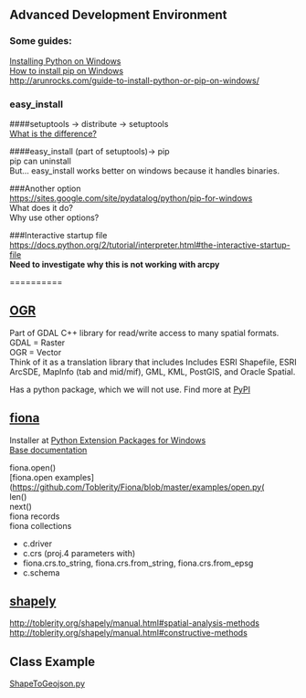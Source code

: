 ## Advanced Development Environment

### Some guides:
[Installing Python on Windows](http://docs.python-guide.org/en/latest/starting/install/win/)  
[How to install pip on Windows](http://stackoverflow.com/questions/4750806/how-to-install-pip-on-windows)  
http://arunrocks.com/guide-to-install-python-or-pip-on-windows/

### easy_install  
####setuptools -> distribute -> setuptools  
[What is the difference?](http://stackoverflow.com/questions/6344076/differences-between-distribute-distutils-setuptools-and-distutils2/6522905#6522905)  
  
####easy_install (part of setuptools)-> pip  
pip can uninstall  
But... easy_install works better on windows because it handles binaries.  
  
###Another option  
https://sites.google.com/site/pydatalog/python/pip-for-windows  
What does it do?  
Why use other options?  
  
###Interactive startup file  
https://docs.python.org/2/tutorial/interpreter.html#the-interactive-startup-file  
**Need to investigate why this is not working with arcpy**  
  
==========  
## [OGR](http://www.gdal.org/ogr/)  
Part of GDAL C++ library for read/write access to many spatial formats.  
GDAL = Raster  
OGR = Vector  
Think of it as a translation library that includes Includes ESRI Shapefile, ESRI ArcSDE, MapInfo (tab and mid/mif), GML, KML, PostGIS, and Oracle Spatial.  
  
Has a python package, which we will not use. Find more at [PyPI](https://pypi.python.org/pypi/GDAL/)  
  
## [fiona](http://toblerity.org/fiona/fiona.html)  
Installer at [Python Extension Packages for Windows](http://www.lfd.uci.edu/~gohlke/pythonlibs/#fiona)  
[Base documentation](http://toblerity.org/fiona/README.html)  

fiona.open()  
[fiona.open examples](https://github.com/Toblerity/Fiona/blob/master/examples/open.py(  
len()  
next()  
fiona records  
fiona collections  
  - c.driver  
  - c.crs (proj.4 parameters with)  
  - fiona.crs.to_string, fiona.crs.from_string, fiona.crs.from_epsg  
  - c.schema  

## [shapely](http://toblerity.org/shapely/shapely.html)  
http://toblerity.org/shapely/manual.html#spatial-analysis-methods  
http://toblerity.org/shapely/manual.html#constructive-methods  


## Class Example
[ShapeToGeojson.py](https://github.com/WUSTL-GIS-Programming-spring-2014/classinfo/blob/master/Classes/Class12/ShapetoGeojson.py)  
